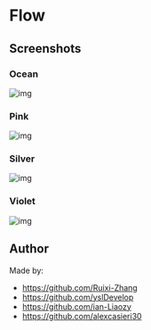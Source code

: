 # Flow

## Screenshots

### Ocean
<img src="https://raw.githubusercontent.com/spicetify/spicetify-themes/master/Flow/screenshots/ocean.png" alt="img"> 


### Pink
<img src="https://raw.githubusercontent.com/spicetify/spicetify-themes/master/Flow/screenshots/pink.png" alt="img"> 


### Silver
<img src="https://raw.githubusercontent.com/spicetify/spicetify-themes/master/Flow/screenshots/silver.png" alt="img"> 


### Violet
<img src="https://raw.githubusercontent.com/spicetify/spicetify-themes/master/Flow/screenshots/violet.png" alt="img"> 

## Author
Made by:
* https://github.com/Ruixi-Zhang
* https://github.com/yslDevelop
* https://github.com/ian-Liaozy
* https://github.com/alexcasieri30
